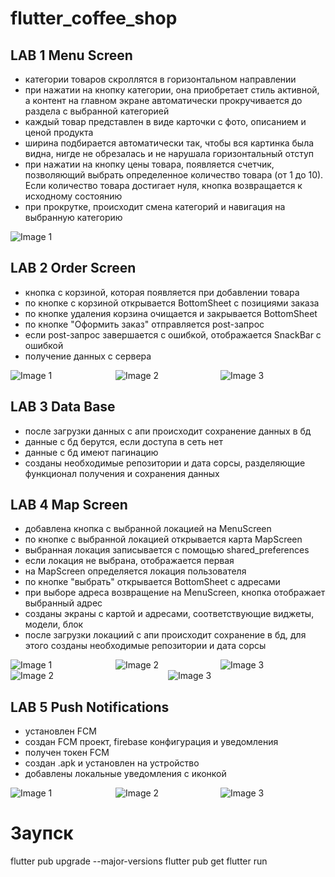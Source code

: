 # flutter_coffee_shop

## LAB 1 Menu Screen
- категории товаров скроллятся в горизонтальном направлении
- при нажатии на кнопку категории, она приобретает стиль активной, а контент на главном экране автоматически прокручивается до раздела с выбранной категорией
- каждый товар представлен в виде карточки с фото, описанием и ценой продукта
- ширина подбирается автоматически так, чтобы вся картинка была видна, нигде не обрезалась и не нарушала горизонтальный отступ
- при нажатии на кнопку цены товара, появляется счетчик, позволяющий выбрать определенное количество товара (от 1 до 10). Если количество товара достигает нуля, кнопка возвращается к исходному состоянию
- при прокрутке, происходит смена категорий и навигация на выбранную категорию
<div style="display: flex;">
  <img src="README_img/1lab.png" alt="Image 1" style="flex: 1;">
</div>

## LAB 2 Order Screen
- кнопка с корзиной, которая появляется при добавлении товара
- по кнопке с корзиной открывается BottomSheet с позициями заказа
- по кнопке удаления корзина очищается и закрывается BottomSheet
- по кнопке "Оформить заказ" отправляется post-запрос
- если post-запрос завершается с ошибкой, отображается SnackBar с ошибкой
- получение данных с сервера
<div style="display: flex;">
  <img src="README_img/2lab_1.png" alt="Image 1" style="flex: 1;">
  <img src="README_img/2lab_2.png" alt="Image 2" style="flex: 1;">
  <img src="README_img/2lab_3.png" alt="Image 3" style="flex: 1;">
</div>

## LAB 3 Data Base
- после загрузки данных с апи происходит сохранение данных в бд
- данные с бд берутся, если доступа в сеть нет
- данные с бд имеют пагинацию
- созданы необходимые репозитории и дата сорсы, разделяющие функционал получения и сохранения данных

## LAB 4 Map Screen
- добавлена кнопка с выбранной локацией на MenuScreen
- по кнопке с выбранной локацией открывается карта MapScreen
- выбранная локация записывается с помощью shared_preferences
- если локация не выбрана, отображается первая
- на MapScreen определяется локация пользователя
- по кнопке "выбрать" открывается BottomSheet с адресами
- при выборе адреса возвращение на MenuScreen, кнопка отображает выбранный адрес
- созданы экраны с картой и адресами, соответствующие виджеты, модели, блок
- после загрузки локациий с апи происходит сохранение в бд, для этого созданы необходимые репозитории и дата сорсы
<div style="display: flex;">
  <img src="README_img/1.jpg" alt="Image 1" style="flex: 1;">
  <img src="README_img/2.jpg" alt="Image 2" style="flex: 1;">
  <img src="README_img/3.jpg" alt="Image 3" style="flex: 1;">
</div>
<div style="display: flex;">
  <img src="README_img/4.jpg" alt="Image 2" style="flex: 1;">
  <img src="README_img/5.jpg" alt="Image 3" style="flex: 1;">
</div>

## LAB 5 Push Notifications
- установлен FCM
- создан FCM проект, firebase конфигурация и уведомления
- получен токен FCM
- создан .apk и установлен на устройство
- добавлены локальные уведомления с иконкой
<div style="display: flex;">
  <img src="README_img/screen3.jpg" alt="Image 1" style="flex: 1;">
  <img src="README_img/screen4.jpg" alt="Image 2" style="flex: 1;">
  <img src="README_img/screen5.jpg" alt="Image 3" style="flex: 1;">
</div>

# Заупск
flutter pub upgrade --major-versions
flutter pub get
flutter run
